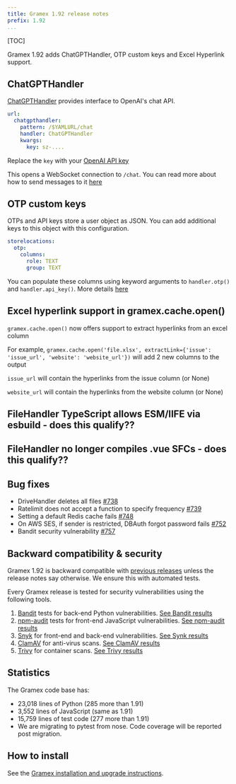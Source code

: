 ```yaml
---
title: Gramex 1.92 release notes
prefix: 1.92
...
```


[TOC]

Gramex 1.92 adds ChatGPTHandler, OTP custom keys and Excel Hyperlink support.

## ChatGPTHandler

[ChatGPTHandler](../../chatgpthandler/) provides interface to OpenAI's chat API.


```yaml
url:
  chatgpthandler:
    pattern: /$YAMLURL/chat
    handler: ChatGPTHandler
    kwargs:
      key: sz-....
```
Replace the `key` with your [OpenAI API key](https://platform.openai.com/account/api-keys)

This opens a WebSocket connection to `/chat`. You can read more about how to send messages to it [here](../../chatgpthandler/)

## OTP custom keys

OTPs and API keys store a user object as JSON. 
You can add additional keys to this object with this configuration.


```yaml
storelocations:
  otp:
    columns:
      role: TEXT
      group: TEXT
```

You can populate these columns using keyword arguments to `handler.otp()` and `handler.api_key()`. More details [here](../../auth/#otp-custom-keys)

## Excel hyperlink support in gramex.cache.open()

`gramex.cache.open()` now offers support to extract hyperlinks from an excel column


For example, `gramex.cache.open('file.xlsx', extractLink={'issue': 'issue_url', 'website': 'website_url'})` will add 2 new columns to the output

`issue_url` will contain the hyperlinks from the issue column (or None)

`website_url` will contain the hyperlinks from the website column (or None)


## FileHandler TypeScript allows ESM/IIFE via esbuild - does this qualify??
## FileHandler no longer compiles .vue SFCs  - does this qualify??

## Bug fixes

- DriveHandler deletes all files [#738](https://github.com/gramener/gramex/issues/738)
- Ratelimit does not accept a function to specify frequency [#739](https://github.com/gramener/gramex/issues/739)
- Setting a default Redis cache fails [#748](https://github.com/gramener/gramex/issues/748)
- On AWS SES, if sender is restricted, DBAuth forgot password fails [#752](https://github.com/gramener/gramex/issues/752)
- Bandit security vulnerability [#757](https://github.com/gramener/gramex/issues/757)

## Backward compatibility & security

Gramex 1.92 is backward compatible with [previous releases](../) unless the release notes say otherwise.
We ensure this with automated tests.

Every Gramex release is tested for security vulnerabilities using the following tools.

1. [Bandit](https://bandit.readthedocs.io/) tests for back-end Python vulnerabilities.
   [See Bandit results](https://github.com/gramener/gramex/blob/master/reports/bandit.txt)
2. [npm-audit](https://docs.npmjs.com/cli/v6/commands/npm-audit) tests for front-end JavaScript vulnerabilities.
   [See npm-audit results](https://github.com/gramener/gramex/blob/master/reports/npm-audit.txt)
3. [Snyk](https://snyk.io/) for front-end and back-end vulnerabilities.
   [See Synk results](https://github.com/gramener/gramex/blob/master/reports/snyk.txt)
4. [ClamAV](https://www.clamav.net/) for anti-virus scans.
   [See ClamAV results](https://github.com/gramener/gramex/blob/master/reports/clamav.txt)
5. [Trivy](https://trivy.dev/) for container scans.
   [See Trivy results](https://github.com/gramener/gramex/blob/master/reports/trivy.txt)

## Statistics

The Gramex code base has:

- 23,018 lines of Python (285 more than 1.91)
- 3,552 lines of JavaScript (same as 1.91)
- 15,759 lines of test code (277 more than 1.91)
- We are migrating to pytest from nose. Code coverage will be reported post migration.

## How to install

See the [Gramex installation and upgrade instructions](../../install/).
